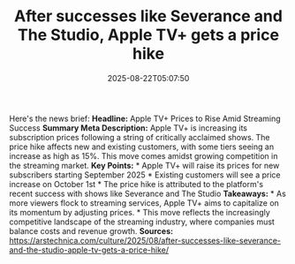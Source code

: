 ﻿---
title: "After successes like Severance and The Studio, Apple TV+ gets a price hike"
date: "2025-08-22T05:07:50"
category: "Markets"
summary: ""
slug: "after successes like severance and the studio apple tv gets "
source_urls:
  - "https://arstechnica.com/culture/2025/08/after-successes-like-severance-and-the-studio-apple-tv-gets-a-price-hike/"
seo:
  title: "After successes like Severance and The Studio, Apple TV+ gets a price hike | Hash n Hedge"
  description: ""
  keywords: ["news", "markets", "brief"]
---
Here's the news brief:  **Headline:** Apple TV+ Prices to Rise Amid Streaming Success  **Summary Meta Description:** Apple TV+ is increasing its subscription prices following a string of critically acclaimed shows. The price hike affects new and existing customers, with some tiers seeing an increase as high as 15%. This move comes amidst growing competition in the streaming market.  **Key Points:**  * Apple TV+ will raise its prices for new subscribers starting September 2025 * Existing customers will see a price increase on October 1st * The price hike is attributed to the platform's recent success with shows like Severance and The Studio  **Takeaways:**  * As more viewers flock to streaming services, Apple TV+ aims to capitalize on its momentum by adjusting prices. * This move reflects the increasingly competitive landscape of the streaming industry, where companies must balance costs and revenue growth.  **Sources:** https://arstechnica.com/culture/2025/08/after-successes-like-severance-and-the-studio-apple-tv-gets-a-price-hike/ 

